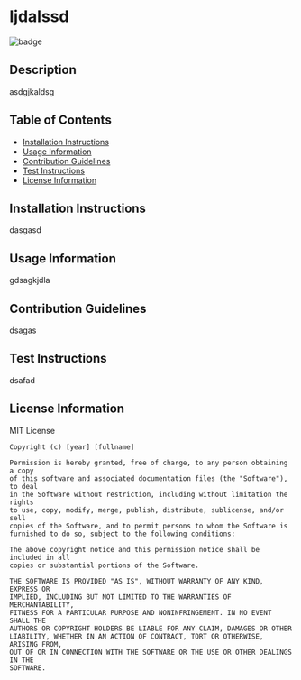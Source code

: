 # ljdalssd

![badge](https://img.shields.io/badge/License-MIT_License-brightgreen)    
## Description
asdgjkaldsg

## Table of Contents
* [Installation Instructions](#installation-instructions)
* [Usage Information](#usage-information)
* [Contribution Guidelines](#contribution-guidelines)
* [Test Instructions](#test-instructions)
* [License Information](#license-information)

## Installation Instructions
dasgasd

## Usage Information
gdsagkjdla

## Contribution Guidelines
dsagas

## Test Instructions
dsafad

## License Information
MIT License

    Copyright (c) [year] [fullname]
    
    Permission is hereby granted, free of charge, to any person obtaining a copy
    of this software and associated documentation files (the "Software"), to deal
    in the Software without restriction, including without limitation the rights
    to use, copy, modify, merge, publish, distribute, sublicense, and/or sell
    copies of the Software, and to permit persons to whom the Software is
    furnished to do so, subject to the following conditions:
    
    The above copyright notice and this permission notice shall be included in all
    copies or substantial portions of the Software.
    
    THE SOFTWARE IS PROVIDED "AS IS", WITHOUT WARRANTY OF ANY KIND, EXPRESS OR
    IMPLIED, INCLUDING BUT NOT LIMITED TO THE WARRANTIES OF MERCHANTABILITY,
    FITNESS FOR A PARTICULAR PURPOSE AND NONINFRINGEMENT. IN NO EVENT SHALL THE
    AUTHORS OR COPYRIGHT HOLDERS BE LIABLE FOR ANY CLAIM, DAMAGES OR OTHER
    LIABILITY, WHETHER IN AN ACTION OF CONTRACT, TORT OR OTHERWISE, ARISING FROM,
    OUT OF OR IN CONNECTION WITH THE SOFTWARE OR THE USE OR OTHER DEALINGS IN THE
    SOFTWARE.